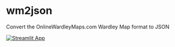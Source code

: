 # wm2json
Convert the OnlineWardleyMaps.com Wardley Map format to JSON

[![Streamlit App](https://static.streamlit.io/badges/streamlit_badge_black_white.svg)](https://wm2json.streamlit.app/)
